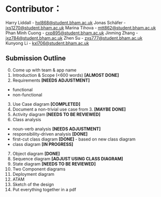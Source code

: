 # Contributor：
Harry Liddall - hxl868@student.bham.ac.uk
Jonas Schäfer - jxs1270@student.bham.ac.uk
Marina Tihova - mtt862@student.bham.ac.uk
Phan Minh Cuong - cxp895@student.bham.ac.uk
Jinming Zhang - jxz784@student.bham.ac.uk 
Zhen Su - zxs777@student.bham.ac.uk
Kunyong Li - kxl706@student.bham.ac.uk

Submission Outline
-------------------

0. Come up with team & app name
1. Introduction & Scope (<600 words) **[ALMOST DONE]**
2. Requirements **[NEEDS ADJUSTMENT]**
  - functional
  - non-functional
3. Use Case diagram **[COMPLETED]**
4. Document a non-trivial use case from 3. **[MAYBE DONE]**
5. Activity diagram **[NEEDS TO BE REVIEWED]**
6. Class analysis
  - noun-verb analysis **[NEEDS ADJUSTMENT]**
  - responsibility-driven analysis **[DONE]**
  - first-cut class diagram **[DONE]** - based on new class diagram
  - class diagram **[IN PROGRESS]**
7. Object diagram **[DONE]**
8. Sequence diagram **[ADJUST USING CLASS DIAGRAM]**
9. State diagram **[NEEDS TO BE REVIEWED]**
10. Two Component diagrams
11. Deployment diagram
12. ATAM
13. Sketch of the design 
14. Put everything together in a pdf
